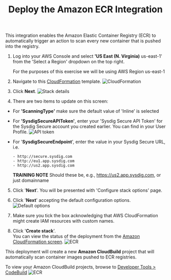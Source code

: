 ﻿---
title: "Deploy the Amazon ECR Integration"
chapter: false
weight: 31
---

This integration enables the Amazon Elastic Container Registry (ECR) to automatically trigger an action to scan every new container that is pushed into the registry.

1. Log into your AWS Console and select **'US East (N. Virginia)** us-east-1' from the 'Select a Region' dropdown on the top right.

    For the purposes of this exercise we will be using AWS Region us-east-1

2. Navigate to this [CloudFormation](https://console.aws.amazon.com/cloudformation/home?region=us-east-1#/stacks/create/template?stackName=ECRImageScanning&templateURL=https://cf-templates-secure-scanning-ecr.s3.amazonaws.com/ecr-image-scanning.template) template. ![CloudFormation](/images/30_module_1/create_stack.png)

3. Click **Next**. ![Stack details](/images/30_module_1/stack_details.png)

4. There are two items to update on this screen:

 - For **'ScanningType'** make sure the default value of 'Inline' is selected
 - For **'SysdigSecureAPIToken'**, enter your 'Sysdig Secure API Token' for the Sysdig Secure account you created earlier. You can find in your User Profile. ![API token](/images/30_module_1/sysdig_api.png)
 - For '**SysdigSecureEndpoint**', enter the value in your Sysdig Secure URL, i.e.

       - http://secure.sysdig.com
       - http://eu1.app.sysdig.com
       - http://us2.app.sysdig.com

     **TRAINING NOTE** Should these be, e.g., https://us2.app.sysdig.com, or just domainname

5. Click '**Next**'. You will be presented with 'Configure stack options' page.

6. Click '**Next**' accepting the default configuration options. ![Default options](/images/30_module_1/default_opt.png)

7. Make sure you tick the box acknowledging that AWS CloudFormation might create IAM resources with custom names.

8. Click '**Create stack**'. </br>You can view the status of the deployment from the [Amazon CloudFormation screen](https://console.aws.amazon.com/cloudformation/home?region=us-east-1). ![ECR](/images/30_module_1/cf_status.png)

This deployment will create a new **Amazon CloudBuild** project that will automatically scan container images pushed to ECR registries.

To view your Amazon CloudBuild projects, browse to [Developer Tools > CodeBuild](https://console.aws.amazon.com/codesuite/codebuild/projects?region=us-east-1) ![ECR](/images/30_module_1/codebuild.png)
